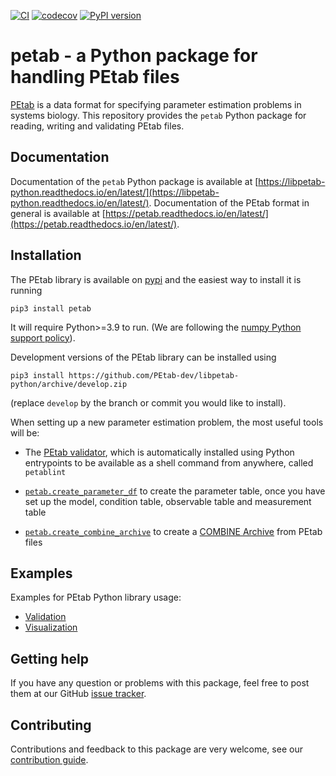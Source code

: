 [![CI](https://github.com/PEtab-dev/libpetab-python/actions/workflows/ci_tests.yml/badge.svg?branch=main)](https://github.com/PEtab-dev/libpetab-python/actions/workflows/ci_tests.yml)
[![codecov](https://codecov.io/gh/PEtab-dev/libpetab-python/branch/main/graph/badge.svg)](https://codecov.io/gh/PEtab-dev/libpetab-python)
[![PyPI version](https://badge.fury.io/py/petab.svg)](https://badge.fury.io/py/petab)

# petab - a Python package for handling PEtab files

[PEtab](https://petab.readthedocs.io/) is a data format for specifying
parameter estimation problems in systems biology. This repository provides
the `petab` Python package for reading, writing and validating PEtab files.

## Documentation

Documentation of the `petab` Python package is available at
[https://libpetab-python.readthedocs.io/en/latest/](https://libpetab-python.readthedocs.io/en/latest/).
Documentation of the PEtab format in general is available at
[https://petab.readthedocs.io/en/latest/](https://petab.readthedocs.io/en/latest/).

## Installation

The PEtab library is available on [pypi](https://pypi.org/project/petab/)
and the easiest way to install it is running

    pip3 install petab

It will require Python>=3.9 to run. (We are following the
[numpy Python support policy](https://numpy.org/neps/nep-0029-deprecation_policy.html)).

Development versions of the PEtab library can be installed using

    pip3 install https://github.com/PEtab-dev/libpetab-python/archive/develop.zip

(replace `develop` by the branch or commit you would like to install).

When setting up a new parameter estimation problem, the most useful tools will
be:

  - The [PEtab validator](https://petab.readthedocs.io/projects/libpetab-python/en/latest/example/example_petablint.html),
    which is automatically installed using Python
    entrypoints to be available as a shell command from anywhere, called
    `petablint`

  - [`petab.create_parameter_df`](https://petab.readthedocs.io/projects/libpetab-python/en/latest/build/_autosummary/petab.parameters.html#petab.parameters.create_parameter_df)
    to create the parameter table, once you have set up the model,
    condition table, observable table and measurement table

  - [`petab.create_combine_archive`](https://petab.readthedocs.io/projects/libpetab-python/en/latest/build/_autosummary/petab.core.html#petab.core.create_combine_archive)
    to create a [COMBINE Archive](https://combinearchive.org/index/) from PEtab
    files

## Examples

Examples for PEtab Python library usage:

* [Validation](https://github.com/PEtab-dev/libpetab-python/blob/main/doc/example/example_petablint.ipynb)
* [Visualization](https://github.com/PEtab-dev/libpetab-python/blob/main/doc/example/example_visualization.ipynb)


## Getting help

If you have any question or problems with this package, feel free to post them
at our GitHub [issue tracker](https://github.com/PEtab-dev/libpetab-python/issues/).

## Contributing

Contributions and feedback to this package are very welcome, see our
[contribution guide](CONTRIBUTING.md).
